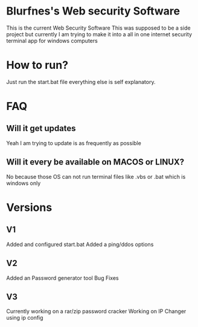 # Blurfnes's Web security Software

This is the current Web Security Software
This was supposed to be a side project but currently I am trying to 
make it into a all in one internet security terminal app for windows computers

# How to run?

Just run the start.bat file everything else is self explanatory.

# FAQ

## Will it get updates
Yeah I am trying to update is as frequently as possible
## Will it every be available on MACOS or LINUX?
No because those OS can not run terminal files like .vbs or .bat which is windows only

# Versions

## V1
Added and configured start.bat 
Added a ping/ddos options

## V2
Added an Password generator tool
Bug Fixes

## V3
Currently working on a rar/zip password cracker
Working on IP Changer using ip config
